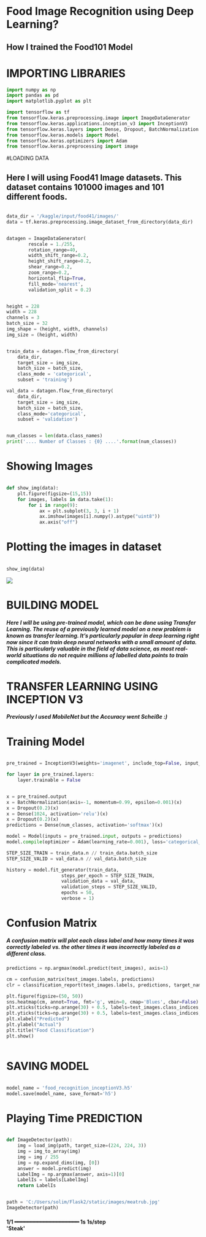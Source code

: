 # Food Image Recognition using Deep Learning?
## How I trained the Food101 Model

# IMPORTING LIBRARIES
```python
import numpy as np
import pandas as pd
import matplotlib.pyplot as plt

import tensorflow as tf
from tensorflow.keras.preprocessing.image import ImageDataGenerator
from tensorflow.keras.applications.inception_v3 import InceptionV3
from tensorflow.keras.layers import Dense, Dropout, BatchNormalization
from tensorflow.keras.models import Model
from tensorflow.keras.optimizers import Adam
from tensorflow.keras.preprocessing import image
```

#LOADING DATA
## Here I will using Food41 Image datasets. This dataset contains 101000 images and 101 different foods.
```python

data_dir = '/kaggle/input/food41/images/'
data = tf.keras.preprocessing.image_dataset_from_directory(data_dir)
```

```python

datagen = ImageDataGenerator(
        rescale = 1./255,
        rotation_range=40,
        width_shift_range=0.2,
        height_shift_range=0.2,
        shear_range=0.2,
        zoom_range=0.2,
        horizontal_flip=True,
        fill_mode='nearest',
        validation_split = 0.2)
```

```python

height = 228
width = 228
channels = 3
batch_size = 32
img_shape = (height, width, channels)
img_size = (height, width)

```


```python

train_data = datagen.flow_from_directory(
    data_dir,
    target_size = img_size,
    batch_size = batch_size,
    class_mode = 'categorical',
    subset = 'training')

val_data = datagen.flow_from_directory(
    data_dir,
    target_size = img_size,
    batch_size = batch_size,
    class_mode='categorical',
    subset = 'validation')
```


```python

num_classes = len(data.class_names)
print('.... Number of Classes : {0} ....'.format(num_classes))
```


# Showing Images
```python

def show_img(data):
    plt.figure(figsize=(15,15))
    for images, labels in data.take(1):
        for i in range(9):
            ax = plt.subplot(3, 3, i + 1)
            ax.imshow(images[i].numpy().astype("uint8"))
            ax.axis("off")
```

# Plotting the images in dataset
```python
 
show_img(data)
```
<img src="https://github.com/stratospark/food-101-keras/raw/master/Food%20Classification%20with%20Deep%20Learning%20in%20Keras_files/Food%20Classification%20with%20Deep%20Learning%20in%20Keras_79_0.png">

# BUILDING MODEL
<h5>Here I will be using pre-trained model, which can be done using Transfer Learning. The reuse of a previously learned model on a new problem is known as transfer learning. It’s particularly popular in deep learning right now since it can train deep neural networks with a small amount of data. This is particularly valuable in the field of data science, as most real-world situations do not require millions of labelled data points to train complicated models.</h5>


# TRANSFER LEARNING USING INCEPTION V3
<h5>Previously I used MobileNet but the Accuracy went Scheiße :) </h5>


# Training Model
```python

pre_trained = InceptionV3(weights='imagenet', include_top=False, input_shape=img_shape, pooling='avg')

for layer in pre_trained.layers:
    layer.trainable = False

```


```python

x = pre_trained.output
x = BatchNormalization(axis=-1, momentum=0.99, epsilon=0.001)(x)
x = Dropout(0.2)(x)
x = Dense(1024, activation='relu')(x)
x = Dropout(0.2)(x)
predictions = Dense(num_classes, activation='softmax')(x)

model = Model(inputs = pre_trained.input, outputs = predictions)
model.compile(optimizer = Adam(learning_rate=0.001), loss='categorical_crossentropy', metrics=['accuracy'])

```




```python
STEP_SIZE_TRAIN = train_data.n // train_data.batch_size
STEP_SIZE_VALID = val_data.n // val_data.batch_size

history = model.fit_generator(train_data,
                    steps_per_epoch = STEP_SIZE_TRAIN,
                    validation_data = val_data,
                    validation_steps = STEP_SIZE_VALID,
                    epochs = 50,
                    verbose = 1)
```

# Confusion Matrix
<h5> A confusion matrix will plot each class label and how many times it was correctly labeled vs. the other times it was incorrectly labeled as a different class.</h5>

```python
predictions = np.argmax(model.predict(test_images), axis=1)

cm = confusion_matrix(test_images.labels, predictions)
clr = classification_report(test_images.labels, predictions, target_names=test_images.class_indices, zero_division=0)

plt.figure(figsize=(50, 50))
sns.heatmap(cm, annot=True, fmt='g', vmin=0, cmap='Blues', cbar=False)
plt.xticks(ticks=np.arange(30) + 0.5, labels=test_images.class_indices, rotation=90)
plt.yticks(ticks=np.arange(30) + 0.5, labels=test_images.class_indices, rotation=0)
plt.xlabel("Predicted")
plt.ylabel("Actual")
plt.title("Food Classification")
plt.show()
```
<img src=''>

# SAVING MODEL
```python

model_name = 'food_recognition_inceptionV3.h5'
model.save(model_name, save_format='h5')
```

# Playing Time PREDICTION
```python

def ImageDetector(path):
    img = load_img(path, target_size=(224, 224, 3))
    img = img_to_array(img)
    img = img / 255
    img = np.expand_dims(img, [0])
    answer = model.predict(img)
    LabelImg = np.argmax(answer, axis=1)[0]
    LabelIs = labels[LabelImg]
    return LabelIs
```


```python

path = 'C:/Users/solim/Flask2/static/images/meatrub.jpg'
ImageDetector(path)
```

<h4>1/1 ━━━━━━━━━━━━━━━━━━━━ 1s 1s/step <br>
'Steak'</h4>
